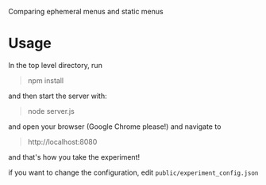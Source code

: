 Comparing ephemeral menus and static menus

# Usage

In the top level directory, run

> npm install

and then start the server with:

> node server.js

and open your browser (Google Chrome please!) and navigate to 

> http://localhost:8080

and that's how you take the experiment!

if you want to change the configuration, edit `public/experiment_config.json`

